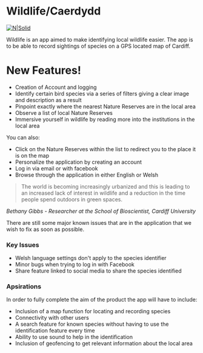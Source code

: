 # Wildlife/Caerdydd

[![N|Solid](https://i.imgur.com/DMcYQ07.png)](https://nodesource.com/products/nsolid)

Wildlife is an app aimed to make identifying local wildlife easier. The app is to be able to record sightings of species on a GPS located map of Cardiff.


# New Features!

  - Creation of Account and logging
  - Identify certain bird species via a series of filters giving a clear image and description as a result
  - Pinpoint exactly where the nearest Nature Reserves are in the local area
  - Observe a list of local Nature Reserves
  - Immersive yourself in wildlife by reading more into the institutions in the local area





You can also:

  - Click on the Nature Reserves within the list to redirect you to the place it is on the map
  - Personalize the application by creating an account
  - Log in via email or with facebook
  - Browse through the application in either English or Welsh

  



> The world is becoming increasingly urbanized and this is leading to an increased lack of interest in wildlife and a reduction in the time people spend outdoors in green spaces.



*Bethany Gibbs - Researcher at the School of Bioscientist, Cardiff University*





There are still some major known issues that are in the application that we wish to fix as soon as possible.

### Key Issues

* Welsh language settings don't apply to the species identifier
* Minor bugs when trying to log in with Facebook
* Share feature linked to social media to share the species identified


### Apsirations



In order to fully complete the aim of the product the app will have to include:

* Inclusion of a map function for locating and recording species
* Connectivity with other users
* A search feature for known species without having to use the identification feature every time
* Ability to use sound to help in the identification
* Inclusion of geofencing to get relevant information about the local area





